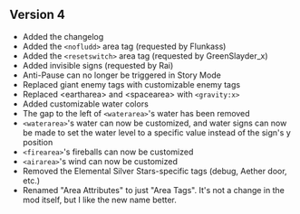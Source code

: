 ## Version 4
- Added the changelog
- Added the `<nofludd>` area tag (requested by Flunkass)
- Added the `<resetswitch>` area tag (requested by GreenSlayder_x)
- Added invisible signs (requested by Rai)
- Anti-Pause can no longer be triggered in Story Mode
- Replaced giant enemy tags with customizable enemy tags
- Replaced \<eartharea\> and \<spacearea\> with `<gravity:x>`
- Added customizable water colors
- The gap to the left of `<waterarea>`'s water has been removed
- `<waterarea>`'s water can now be customized, and water signs can now be made to set the water level to a specific value instead of the sign's y position
- `<firearea>`'s fireballs can now be customized
- `<airarea>`'s wind can now be customized
- Removed the Elemental Silver Stars-specific tags (debug, Aether door, etc.)
- Renamed "Area Attributes" to just "Area Tags". It's not a change in the mod itself, but I like the new name better.
